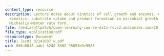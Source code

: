 ```yaml
---
content_type: resource
description: Lecture notes about kinetics of cell growth and enzymes. Cell growth
  kinetics; substrate uptake and product formation in microbial growth; enzyme kinetics,
  Michaelis-Menten rate form.
file: /media/https%3A/open-learning-course-data-rc.s3.amazonaws.com/10-37-chemical-and-biological-reaction-engineering-spring-2007/866a0818a4bf6240830298853b9e9985_lec03_02142007_w.pdf
file_type: application/pdf
resourcetype: Document
title: lec03_02142007_w.pdf
uid: 866a0818-a4bf-6240-8302-98853b9e9985
---
```

